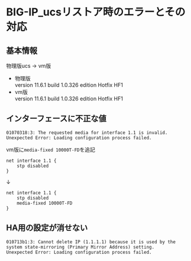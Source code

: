 # BIG-IP_ucsリストア時のエラーとその対応

## 基本情報

物理版ucs -> vm版  

- 物理版  
version 11.6.1 build 1.0.326 edition Hotfix HF1
- vm版  
version 11.6.1 build 1.0.326 edition Hotfix HF1

## インターフェースに不正な値

```
01070318:3: The requested media for interface 1.1 is invalid.
Unexpected Error: Loading configuration process failed.
```

vm版に`media-fixed 10000T-FD`を追記
```
net interface 1.1 {
    stp disabled
}
```
↓
```
net interface 1.1 {
    stp disabled
    media-fixed 10000T-FD
}
```

## HA用の設定が消せない

```
010713b1:3: Cannot delete IP (1.1.1.1) because it is used by the system state-mirroring (Primary Mirror Address) setting.
Unexpected Error: Loading configuration process failed.
```

